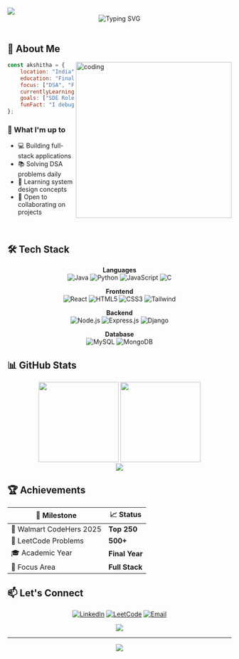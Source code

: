 # <div align="center">
  <img src="https://capsule-render.vercel.app/api?type=waving&color=gradient&height=200&section=header&text=Hey%20There!&fontSize=50&fontColor=fff&animation=fadeIn&fontAlignY=35&desc=I'm%20Akshitha%20Yadav%20👋&descAlignY=55&descAlign=50&descSize=20"/>
</div>

<div align="center">
  <img src="https://readme-typing-svg.herokuapp.com?font=Fira+Code&size=22&duration=3000&pause=1000&color=4285F4&center=true&vCenter=true&width=600&lines=Computer+Science+Student;Full+Stack+Developer;Top+250+Walmart+CodeHers+2025;500%2B+LeetCode+Problems+Solved" alt="Typing SVG" />
</div>

<br>

## 🚀 About Me

<img align="right" alt="coding" width="350" src="https://camo.githubusercontent.com/7de7f68f2cbf8e7d4f6b9c90e7e1e8c4b14e8a0f/68747470733a2f2f63646e2e6472696262626c652e636f6d2f75736572732f313136323037372f73637265656e73686f74732f333434383132352f70726f6772616d6d65722e676966">

```javascript
const akshitha = {
    location: "India",
    education: "Final Year CS Student",
    focus: ["DSA", "Full Stack Development", "System Design"],
    currentlyLearning: ["React", "Node.js", "Data Structures"],
    goals: ["SDE Role", "Open Source Contributions"],
    funFact: "I debug with console.log() 🐛"
};
```

### 🎯 What I'm up to
- 💻 Building full-stack applications
- 📚 Solving DSA problems daily
- 🌱 Learning system design concepts
- 🤝 Open to collaborating on projects

<br clear="right"/>

## 🛠️ Tech Stack

<div align="center">

**Languages**  
![Java](https://img.shields.io/badge/Java-ED8B00?style=for-the-badge&logo=openjdk&logoColor=white)
![Python](https://img.shields.io/badge/Python-3776AB?style=for-the-badge&logo=python&logoColor=white)
![JavaScript](https://img.shields.io/badge/JavaScript-F7DF1E?style=for-the-badge&logo=javascript&logoColor=black)
![C](https://img.shields.io/badge/C-00599C?style=for-the-badge&logo=c&logoColor=white)

**Frontend**  
![React](https://img.shields.io/badge/React-20232A?style=for-the-badge&logo=react&logoColor=61DAFB)
![HTML5](https://img.shields.io/badge/HTML5-E34F26?style=for-the-badge&logo=html5&logoColor=white)
![CSS3](https://img.shields.io/badge/CSS3-1572B6?style=for-the-badge&logo=css3&logoColor=white)
![Tailwind](https://img.shields.io/badge/Tailwind_CSS-38B2AC?style=for-the-badge&logo=tailwind-css&logoColor=white)

**Backend**  
![Node.js](https://img.shields.io/badge/Node.js-43853D?style=for-the-badge&logo=node.js&logoColor=white)
![Express.js](https://img.shields.io/badge/Express.js-404D59?style=for-the-badge)
![Django](https://img.shields.io/badge/Django-092E20?style=for-the-badge&logo=django&logoColor=white)

**Database**  
![MySQL](https://img.shields.io/badge/MySQL-00000F?style=for-the-badge&logo=mysql&logoColor=white)
![MongoDB](https://img.shields.io/badge/MongoDB-4EA94B?style=for-the-badge&logo=mongodb&logoColor=white)

</div>

## 📊 GitHub Stats

<div align="center">
  <img height="180em" src="https://github-readme-stats.vercel.app/api?username=akshithayadav&show_icons=true&theme=tokyonight&hide_border=true"/>
  <img height="180em" src="https://github-readme-stats.vercel.app/api/top-langs/?username=akshithayadav&layout=compact&theme=tokyonight&hide_border=true"/>
</div>

<div align="center">
  <img src="https://github-readme-streak-stats.herokuapp.com/?user=akshithayadav&theme=tokyonight&hide_border=true" />
</div>

## 🏆 Achievements

| 🎯 Milestone | 📈 Status |
|--------------|-----------|
| 🥇 Walmart CodeHers 2025 | **Top 250** |
| 💪 LeetCode Problems | **500+** |
| 🎓 Academic Year | **Final Year** |
| 🚀 Focus Area | **Full Stack** |

## 📫 Let's Connect

<div align="center">

[![LinkedIn](https://img.shields.io/badge/LinkedIn-0077B5?style=for-the-badge&logo=linkedin&logoColor=white)](https://linkedin.com/in/akshitha-yadav-bathula-9ab324259)
[![LeetCode](https://img.shields.io/badge/LeetCode-FFA116?style=for-the-badge&logo=leetcode&logoColor=black)](https://www.leetcode.com/akshitha_10-b32_)
[![Email](https://img.shields.io/badge/Email-D14836?style=for-the-badge&logo=gmail&logoColor=white)](mailto:akshithayadavbathula27@gmail.com)

</div>

<div align="center">
  <img src="https://komarev.com/ghpvc/?username=akshithayadav&color=blueviolet&style=flat-square&label=Profile+Views" />
</div>

---

<div align="center">
  <img src="https://capsule-render.vercel.app/api?type=waving&color=gradient&height=100&section=footer"/>
</div>
